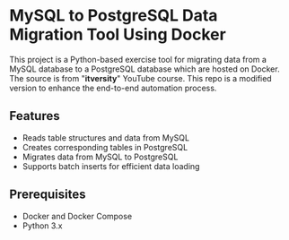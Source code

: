 # MySQL to PostgreSQL Data Migration Tool Using Docker
This project is a Python-based exercise tool for migrating data from a MySQL database to a PostgreSQL database which are hosted on Docker.
The source is from "**itversity**" YouTube course. This repo is a modified version to enhance the end-to-end automation process.

## Features
- Reads table structures and data from MySQL
- Creates corresponding tables in PostgreSQL
- Migrates data from MySQL to PostgreSQL
- Supports batch inserts for efficient data loading

## Prerequisites
- Docker and Docker Compose
- Python 3.x